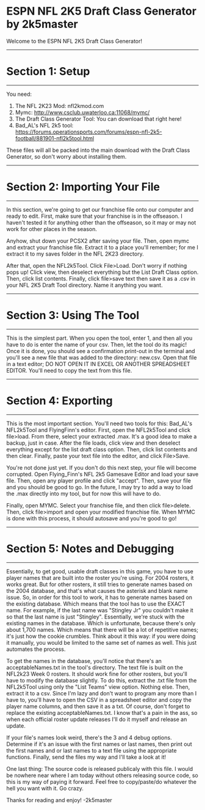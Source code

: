 # ESPN NFL 2K5 Draft Class Generator by 2k5master

Welcome to the ESPN NFL 2K5 Draft Class Generator!

-----------------------------------------------------------------------------------------------------------------------------------------------------------------------
# Section 1: Setup 
-----------------------------------------------------------------------------------------------------------------------------------------------------------------------
You need:
1) The NFL 2K23 Mod: nfl2kmod.com
2) Mymc: http://www.csclub.uwaterloo.ca:11068/mymc/
3) The Draft Class Generator Tool: You can download that right here!
4) Bad_AL's NFL 2k5 tool: https://forums.operationsports.com/forums/espn-nfl-2k5-football/881901-nfl2k5tool.html

These files will all be packed into the main download with the Draft Class Generator, so don't worry about installing them.

-----------------------------------------------------------------------------------------------------------------------------------------------------------------------
# Section 2: Importing Your File
-----------------------------------------------------------------------------------------------------------------------------------------------------------------------
In this section, we're going to get our franchise file onto our computer and ready to edit. First, make sure that your franchise is in the offseason. I haven't tested it for anything other than the offseason, so it may or may not work for other places in the season.

Anyhow, shut down your PCSX2 after saving your file. Then, open mymc and extract your franchise file. Extract it to a place you'll remember; for me I extract it to my saves folder in the NFL 2K23 directory. 

After that, open the NFL2k5Tool. Click File>Load. Don't worry if nothing pops up! Click view, then deselect everything but the List Draft Class option. Then, click list contents. Finally, click file>save text then save it as a .csv in your NFL 2K5 Draft Tool directory. Name it anything you want.

-----------------------------------------------------------------------------------------------------------------------------------------------------------------------
# Section 3: Using The Tool                                        
-----------------------------------------------------------------------------------------------------------------------------------------------------------------------
This is the simplest part. When you open the tool, enter 1, and then all you have to do is enter the name of your csv. Then, let the tool do its magic! Once it is done, you should see a confirmation print-out in the terminal and you'll see a new file that was added to the directory: new.csv. Open that file in a text editor; DO NOT OPEN IT IN EXCEL OR ANOTHER SPREADSHEET EDITOR. You'll need to copy the text from this file.

-----------------------------------------------------------------------------------------------------------------------------------------------------------------------
# Section 4: Exporting
-----------------------------------------------------------------------------------------------------------------------------------------------------------------------
This is the most important section. You'll need two tools for this: Bad_AL's NFL2k5Tool and FlyingFinn's editor. First, open the NFL2k5Tool and click file>load. From there, select your extracted .max. It's a good idea to make a backup, just in case. After the file loads, click view and then deselect everything except for the list draft class option. Then, click list contents and then clear. Finally, paste your text file into the editor, and click File>Save.

You're not done just yet. If you don't do this next step, your file will become corrupted. Open Flying_Finn's NFL 2k5 Gamesave Editor and load your save file. Then, open any player profile and click "accept". Then, save your file and you should be good to go. In the future, I may try to add a way to load the .max directly into my tool, but for now this will have to do.

Finally, open MYMC. Select your franchise file, and then click file>delete. Then, click file>import and open your modified franchise file. When MYMC is done with this process, it should autosave and you're good to go!


-----------------------------------------------------------------------------------------------------------------------------------------------------------------------
# Section 5: Notes and Debugging
-----------------------------------------------------------------------------------------------------------------------------------------------------------------------
Essentially, to get good, usable draft classes in this game, you have to use player names that are built into the roster you're using. For 2004 rosters, it works great. But for other rosters, it still tries to generate names based on the 2004 database, and that's what causes the asterisk and blank name issue. So, in order for this tool to work, it has to generate names based on the existing database. Which means that the tool has to use the EXACT name. For example, if the last name was "Stingley Jr" you couldn't make it so that the last name is just "Stingley". Essentially, we're stuck with the existing names in the database. Which is unfortunate, because there's only about 1,700 names. Which means that there will be a lot of repetitive names; it's just how the cookie crumbles. Think about it this way: if you were doing it manually, you would be limited to the same set of names as well. This just automates the process.

To get the names in the database, you'll notice that there's an acceptableNames.txt in the tool's directory. The text file is built on the NFL2k23 Week 0 rosters. It should work fine for other rosters, but you'll have to modify the database slightly. To do this, extract the .txt file from the NFL2k5Tool using only the "List Teams" view option. Nothing else. Then, extract it to a csv. Since I'm lazy and don't want to program any more than I have to, you'll have to open the CSV in a spreadsheet editor and copy the player name columns, and then save it as a txt. Of course, don't forget to replace the existing acceptableNames.txt. I know that's a pain in the ass, so when each official roster update releases I'll do it myself and release an update.

If your file's names look weird, there's the 3 and 4 debug options. Determine if it's an issue with the first names or last names, then print out the first names and or last names to a text file using the appropriate functions. Finally, send the files my way and I'll take a look at it!

One last thing: The source code is released publicaly with this file. I would be nowhere near where I am today without others releasing source code, so this is my way of paying it forward. Feel free to copy/paste/do whatever the hell you want with it. Go crazy.

Thanks for reading and enjoy! -2k5master
